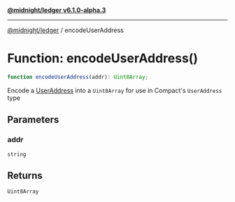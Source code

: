 [**@midnight/ledger v6.1.0-alpha.3**](../README.md)

***

[@midnight/ledger](../globals.md) / encodeUserAddress

# Function: encodeUserAddress()

```ts
function encodeUserAddress(addr): Uint8Array;
```

Encode a [UserAddress](../type-aliases/UserAddress.md) into a `Uint8Array` for use in Compact's
`UserAddress` type

## Parameters

### addr

`string`

## Returns

`Uint8Array`
